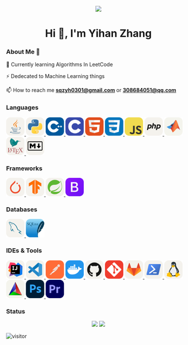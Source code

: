 <p align="center" ><img  src = "https://github.com/7oSkaaa/7oSkaaa/blob/main/Images/about_me.gif?raw=true" width = 100px></p>
<h1 align="center">Hi 👋, I'm Yihan Zhang</h1>

### About Me 🚀

🌱 Currently learning Algorithms In LeetCode

⚡ Dedecated to Machine Learning things

📫 How to reach me **sqzyh0301@gmail.com** or **308684051@qq.com**

### Languages
<a href="https://www.java.com/en/" target="_blank" rel="noreferrer"> <img src = "https://github.com/tandpfun/skill-icons/blob/main/icons/Java-Light.svg" alt = "java" width = "50" height = "50"/> </a> <a href="https://www.python.org/" target="_blank" rel="noreferrer"> <img src = "https://github.com/tandpfun/skill-icons/blob/main/icons/Python-Light.svg" alt = "python" width = "50" height = "50"/> </a> <a href="https://cplusplus.com/" target="_blank" rel="noreferrer"> <img src = "https://github.com/tandpfun/skill-icons/blob/main/icons/CPP.svg" alt = "cpp" width = "50" height = "50"/> </a> <a href="https://en.cppreference.com/w/c/language" target="_blank" rel="noreferrer"> <img src = "https://github.com/tandpfun/skill-icons/blob/main/icons/C.svg" alt = "c" width = "50" height = "50"/> </a> <a href="https://html.com/" target="_blank" rel="noreferrer"> <img src = "https://github.com/tandpfun/skill-icons/blob/main/icons/HTML.svg" alt = "html" width = "50" height = "50"/> </a> <a href="https://www.css3.com/" target="_blank" rel="noreferrer"> <img src = "https://github.com/tandpfun/skill-icons/blob/main/icons/CSS.svg" alt = "css" width = "50" height = "50"/> </a> <a href="https://www.javascript.com/" target="_blank" rel="noreferrer"> <img src = "https://github.com/tandpfun/skill-icons/blob/main/icons/JavaScript.svg" alt = "js" width = "50" height = "50"/> </a> <a href="https://www.php.net/" target="_blank" rel="noreferrer"> <img src = "https://github.com/tandpfun/skill-icons/blob/main/icons/PHP-Light.svg" alt = "php" width = "50" height = "50"/> </a>  <a href="https://www.mathworks.com/" target="_blank" rel="noreferrer"> <img src = "https://github.com/tandpfun/skill-icons/blob/main/icons/Matlab-Light.svg" alt = "matlab" width = "50" height = "50"/> </a> <a href="https://www.latex-project.org/" target="_blank" rel="noreferrer"> <img src = "https://github.com/tandpfun/skill-icons/blob/main/icons/LaTeX-Light.svg" alt = "latex" width = "50" height = "50"/> </a> <a href="https://www.markdownguide.org/" target="_blank" rel="noreferrer"> <img src = "https://github.com/tandpfun/skill-icons/blob/main/icons/Markdown-Light.svg" alt = "markdown" width = "50" height = "50"/> </a>

### Frameworks
<a href="https://pytorch.org/" target="_blank" rel="noreferrer"> <img src = "https://github.com/tandpfun/skill-icons/blob/main/icons/PyTorch-Light.svg" alt = "pytorch" width = "50" height = "50"/> </a><a href="https://www.tensorflow.org/" target="_blank" rel="noreferrer"> <img src = "https://github.com/tandpfun/skill-icons/blob/main/icons/TensorFlow-Light.svg" alt = "tensorflow" width = "50" height = "50"/> </a> <a href="https://spring.io/" target="_blank" rel="noreferrer"> <img src = "https://github.com/tandpfun/skill-icons/blob/main/icons/Spring-Light.svg" alt = "spring" width = "50" height = "50"/> </a> <a href="https://getbootstrap.com/" target="_blank" rel="noreferrer"> <img src = "https://github.com/tandpfun/skill-icons/blob/main/icons/Bootstrap.svg" alt = "bootstrap" width = "50" height = "50"/> </a>

### Databases 
<a href="https://www.mysql.com/" target="_blank" rel="noreferrer"> <img src = "https://github.com/tandpfun/skill-icons/blob/main/icons/MySQL-Light.svg" alt = "mysql" width = "50" height = "50"/> </a> <a href="https://www.sqlite.org/index.html" target="_blank" rel="noreferrer"> <img src = "https://github.com/tandpfun/skill-icons/blob/main/icons/SQLite.svg" alt = "sqlite" width = "50" height = "50"/> </a>

### IDEs & Tools
<a href="https://www.jetbrains.com/idea/" target="_blank" rel="noreferrer"> <img src = "https://github.com/tandpfun/skill-icons/blob/main/icons/Idea-Light.svg" alt = "idea" width = "50" height = "50"/> </a><a href="https://code.visualstudio.com/" target="_blank" rel="noreferrer"> <img src = "https://github.com/tandpfun/skill-icons/blob/main/icons/VSCode-Light.svg" alt = "vscode" width = "50" height = "50"/> </a><a href="https://www.postman.com/" target="_blank" rel="noreferrer"> <img src = "https://github.com/tandpfun/skill-icons/blob/main/icons/Postman.svg" alt = "postman" width = "50" height = "50"/> </a><a href="https://www.docker.com/" target="_blank" rel="noreferrer"> <img src = "https://github.com/tandpfun/skill-icons/blob/main/icons/Docker.svg" alt = "docker" width = "50" height = "50"/> </a><a href="https://github.com/" target="_blank" rel="noreferrer"> <img src = "https://github.com/tandpfun/skill-icons/blob/main/icons/Github-Light.svg" alt = "github" width = "50" height = "50"/> </a><a href="https://git-scm.com/" target="_blank" rel="noreferrer"> <img src = "https://github.com/tandpfun/skill-icons/blob/main/icons/Git.svg" alt = "git" width = "50" height = "50"/> </a><a href="https://about.gitlab.com/" target="_blank" rel="noreferrer"> <img src = "https://github.com/tandpfun/skill-icons/blob/main/icons/GitLab-Light.svg" alt = "gitlab" width = "50" height = "50"/> <a href="https://learn.microsoft.com/en-us/powershell/scripting/overview?view=powershell-7.3" target="_blank" rel="noreferrer"> <img src = "https://github.com/tandpfun/skill-icons/blob/main/icons/Powershell-Light.svg" alt = "powershell" width = "50" height = "50"/> </a> </a><a href="https://www.linux.org/" target="_blank" rel="noreferrer"> <img src = "https://github.com/tandpfun/skill-icons/blob/main/icons/Linux-Light.svg" alt = "linux" width = "50" height = "50"/> <a href="https://cmake.org/" target="_blank" rel="noreferrer"> <img src = "https://github.com/tandpfun/skill-icons/blob/main/icons/CMake-Light.svg" alt = "cmake" width = "50" height = "50"/> </a> </a> <a href="https://www.adobe.com/products/photoshop.html" target="_blank" rel="noreferrer"> <img src = "https://github.com/tandpfun/skill-icons/blob/main/icons/Photoshop.svg" alt = "ps" width = "50" height = "50"/> </a> <a href="https://www.adobe.com/products/premiere.html" target="_blank" rel="noreferrer"> <img src = "https://github.com/tandpfun/skill-icons/blob/main/icons/Premiere.svg" alt = "pr" width = "50" height = "50"/> </a>

### Status 
<p align="center">
<img height="180em" src="https://github-readme-stats-eight-theta.vercel.app/api?username=Better-zyh&show_icons=true&theme=algolia&include_all_commits=true&count_private=true"/>
<img height="180em" src="https://github-readme-stats-eight-theta.vercel.app/api/top-langs/?username=Better-zyh&layout=compact&langs_count=8&theme=algolia"/>
</p>

<img src = "https://visitor-badge.laobi.icu/badge?page_id=Better-zyh.Better-zyh" alt = visitor />
